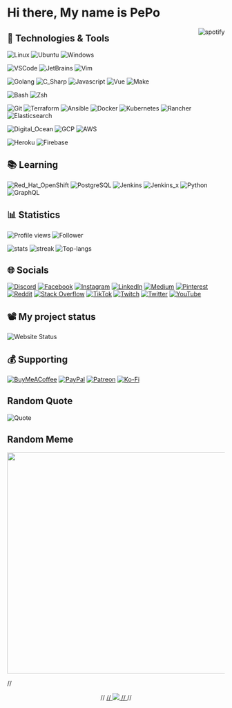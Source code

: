 # Hi there, My name is PePo

<a href="https://github.com/kittinan/spotify-github-profile" target="blank">
  <img align="right"
    src="https://spotify-github-profile.vercel.app/api/view?uid=21ynxbuyhbybbr4kvufqlpxca&cover_image=true"
    alt="spotify" />
</a>

## 🔧 Technologies & Tools

![Linux](https://img.shields.io/badge/OS-Linux-informational?style=flat&logo=linux&logoColor=white&color=DD6387)
![Ubuntu](https://img.shields.io/badge/OS-Ubuntu-informational?style=flat&logo=ubuntu&logoColor=white&color=DD6387)
![Windows](https://img.shields.io/badge/OS-Windows-informational?style=flat&logo=windows&logoColor=white&color=DD6387)

![VSCode](https://img.shields.io/badge/Editor-VSCode-informational?style=flat&logo=visual-studio-code&logoColor=white&color=DD6387)
![JetBrains](https://img.shields.io/badge/Editor-JetBrains-informational?style=flat&logo=jetbrains&logoColor=white&color=DD6387)
![Vim](https://img.shields.io/badge/Editor-Vim-informational?style=flat&logo=vim&logoColor=white&color=DD6387)

![Golang](https://img.shields.io/badge/Code-Golang-informational?style=flat&logo=go&logoColor=white&color=DD6387)
![C_Sharp](https://img.shields.io/badge/Code-C_Sharp-informational?style=flat&logo=c-sharp&logoColor=white&color=DD6387)
![Javascript](https://img.shields.io/badge/Code-Javascript-informational?style=flat&logo=javascript&logoColor=white&color=DD6387)
![Vue](https://img.shields.io/badge/Code-Vue.js-informational?style=flat&logo=vue.js&logoColor=white&color=DD6387)
![Make](https://img.shields.io/badge/Code-Make-informational?style=flat&logo=cmake&logoColor=white&color=DD6387)

![Bash](https://img.shields.io/badge/Shell-Bash-informational?style=flat&logo=gnu-bash&logoColor=white&color=DD6387)
![Zsh](https://img.shields.io/badge/Shell-Zsh-informational?style=flat&logo=gnu-bash&logoColor=white&color=DD6387)

![Git](https://img.shields.io/badge/Tools-Git-informational?style=flat&logo=git&logoColor=white&color=DD6387)
![Terraform](https://img.shields.io/badge/Tools-Terraform-informational?style=flat&logo=terraform&logoColor=white&color=DD6387)
![Ansible](https://img.shields.io/badge/Tools-Ansible-informational?style=flat&logo=ansible&logoColor=white&color=DD6387)
![Docker](https://img.shields.io/badge/Tools-Docker-informational?style=flat&logo=docker&logoColor=white&color=DD6387)
![Kubernetes](https://img.shields.io/badge/Tools-Kubernetes-informational?style=flat&logo=kubernetes&logoColor=white&color=DD6387)
![Rancher](https://img.shields.io/badge/Tools-Rancher-informational?style=flat&logo=rancher&logoColor=white&color=DD6387)
![Elasticsearch](https://img.shields.io/badge/Tools-Elasticsearch-informational?style=flat&logo=elasticsearch&logoColor=white&color=DD6387)

![Digital_Ocean](https://img.shields.io/badge/Cloud-Digital_Ocean-informational?style=flat&logo=digitalocean&logoColor=white&color=DD6387)
![GCP](https://img.shields.io/badge/Cloud-GCP-informational?style=flat&logo=google-cloud&logoColor=white&color=DD6387)
![AWS](https://img.shields.io/badge/Cloud-AWS-informational?style=flat&logo=amazon-aws&logoColor=white&color=DD6387)

![Heroku](https://img.shields.io/badge/PaaS-Heroku-informational?style=flat&logo=heroku&logoColor=white&color=DD6387)
![Firebase](https://img.shields.io/badge/PaaS-Firebase-informational?style=flat&logo=firebase&logoColor=white&color=DD6387)

## 📚 Learning

![Red_Hat_OpenShift](https://img.shields.io/badge/Tools-Red_Hat_OpenShift-informational?style=flat&logo=red-hat-open-shift&logoColor=white&color=DD6387)
![PostgreSQL](https://img.shields.io/badge/Tools-PostgreSQL-informational?style=flat&logo=postgresql&logoColor=white&color=DD6387)
![Jenkins](https://img.shields.io/badge/Tools-Jenkins-informational?style=flat&logo=jenkins&logoColor=white&color=DD6387)
![Jenkins_x](https://img.shields.io/badge/Tools-Jenkins_x-informational?style=flat&logo=jenkins-x&logoColor=white&color=DD6387)
![Python](https://img.shields.io/badge/Code-Python-informational?style=flat&logo=python&logoColor=white&color=DD6387)
![GraphQL](https://img.shields.io/badge/Code-GraphQL-informational?style=flat&logo=graphql&logoColor=white&color=DD6387)

## 📊 Statistics

![Profile views](https://gpvc.arturio.dev/pepodev)
![Follower](https://img.shields.io/github/followers/pepodev?style=for-the-badge)

![stats](https://github-readme-stats.vercel.app/api?username=pepodev&theme=dracula&hide_border=true&include_all_commits=true&count_private=true)
![streak](https://github-readme-streak-stats.herokuapp.com/?user=pepodev&theme=dracula&hide_border=true)
![Top-langs](https://github-readme-stats.vercel.app/api/top-langs/?username=pepodev&langs_count=10&layout=compact&card_width=445&theme=dracula&hide_border=true)

## 🌐 Socials

[![Discord](https://img.shields.io/badge/Discord-%237289DA.svg?logo=discord&logoColor=white)](htttps://discord.gg/KqzRrkd)
[![Facebook](https://img.shields.io/badge/Facebook-%231877F2.svg?logo=Facebook&logoColor=white)](https://facebook.com/pepodev)
[![Instagram](https://img.shields.io/badge/Instagram-%23E4405F.svg?logo=Instagram&logoColor=white)](https://instagram.com/pe._.px)
[![LinkedIn](https://img.shields.io/badge/LinkedIn-%230077B5.svg?logo=linkedin&logoColor=white)](https://linkedin.com/in/pepodev)
[![Medium](https://img.shields.io/badge/Medium-12100E?logo=medium&logoColor=white)](https://medium.com/@pepodev)
[![Pinterest](https://img.shields.io/badge/Pinterest-%23E60023.svg?logo=Pinterest&logoColor=white)](https://pinterest.com/PePoDev)
[![Reddit](https://img.shields.io/badge/Reddit-%23FF4500.svg?logo=Reddit&logoColor=white)](https://reddit.com/user/PePoDev)
[![Stack Overflow](https://img.shields.io/badge/-Stackoverflow-FE7A16?logo=stack-overflow&logoColor=white)](https://stackoverflow.com/users/8050644/pepodev)
[![TikTok](https://img.shields.io/badge/TikTok-%23000000.svg?logo=TikTok&logoColor=white)](https://tiktok.com/@pepodev)
[![Twitch](https://img.shields.io/badge/Twitch-%239146FF.svg?logo=Twitch&logoColor=white)](https://twitch.tv/pepo_dev)
[![Twitter](https://img.shields.io/badge/Twitter-%231DA1F2.svg?logo=Twitter&logoColor=white)](https://twitter.com/_pepodev)
[![YouTube](https://img.shields.io/badge/YouTube-%23FF0000.svg?logo=YouTube&logoColor=white)](https://youtube.com/channel/UCO8LdKpgkomYIKqCBbXMSIw)

## 📽️ My project status

![Website Status](https://img.shields.io/website?down_color=gray&down_message=down&label=pepo.dev&style=for-the-badge&up_color=green&up_message=up&url=https%3A%2F%2Fpepo.dev)

## 💰 Supporting

  [![BuyMeACoffee](https://img.shields.io/badge/Buy%20Me%20a%20Coffee-ffdd00?style=for-the-badge&logo=buy-me-a-coffee&logoColor=black)](https://buymeacoffee.com/pepodev) [![PayPal](https://img.shields.io/badge/PayPal-00457C?style=for-the-badge&logo=paypal&logoColor=white)](https://paypal.me/pepodev) [![Patreon](https://img.shields.io/badge/Patreon-F96854?style=for-the-badge&logo=patreon&logoColor=white)](https://patreon.com/pepodev) [![Ko-Fi](https://img.shields.io/badge/Ko--fi-F16061?style=for-the-badge&logo=ko-fi&logoColor=white)](https://ko-fi.com/pepodev)

## Random Quote

<img src="https://quotes-github-readme.vercel.app/api?type=horizontal&theme=radical" alt="Quote"/>

## Random Meme

<img src="https://random-memer.herokuapp.com/" width="512px"/>

// <p align="center">
//  <a href="https://skillicons.dev">
//    <img src="https://skillicons.dev/icons?i=git,kubernetes,docker,vim,ansible,aws,bash,cs,cloudflare,firebase,figma,gcp,go,rust,prometheus,grafana,html,css,tailwind,instagram,stackoverflow,js,jenkins,linkedin,linux,md,mongodb,mysql,postgres,redis,nginx,openshift,unity,vscode,vue" />
//  </a>
//</p>
